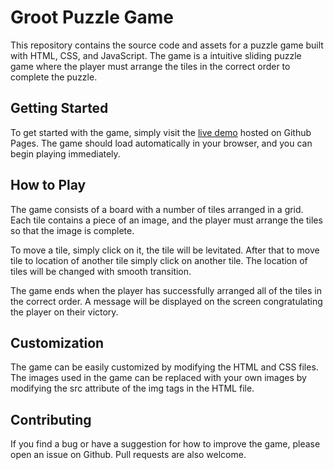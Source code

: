 # Groot Puzzle Game

This repository contains the source code and assets for a puzzle game built with HTML, CSS, and JavaScript. The game is a intuitive sliding puzzle game where the player must arrange the tiles in the correct order to complete the puzzle.

## Getting Started

To get started with the game, simply visit the [live demo](https://websitedev7849.github.io/puzzle/) hosted on Github Pages. The game should load automatically in your browser, and you can begin playing immediately.

## How to Play
The game consists of a board with a number of tiles arranged in a grid. Each tile contains a piece of an image, and the player must arrange the tiles so that the image is complete.

To move a tile, simply click on it, the tile will be levitated. After that to move tile to location of another tile simply click on another tile. The location of tiles will be changed with smooth transition.

The game ends when the player has successfully arranged all of the tiles in the correct order. A message will be displayed on the screen congratulating the player on their victory.

## Customization
The game can be easily customized by modifying the HTML and CSS files. The images used in the game can be replaced with your own images by modifying the src attribute of the img tags in the HTML file.

## Contributing
If you find a bug or have a suggestion for how to improve the game, please open an issue on Github. Pull requests are also welcome.
